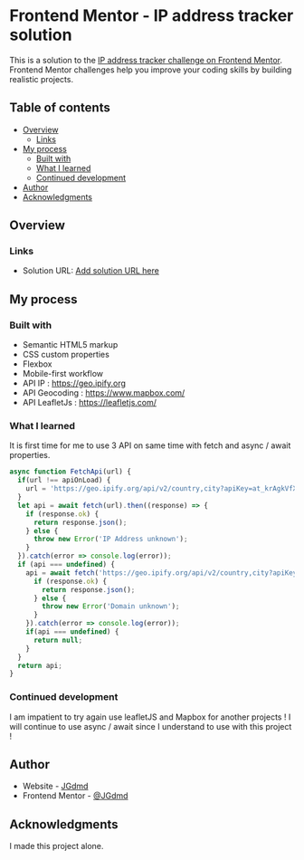 # Frontend Mentor - IP address tracker solution

This is a solution to the [IP address tracker challenge on Frontend Mentor](https://www.frontendmentor.io/challenges/ip-address-tracker-I8-0yYAH0). Frontend Mentor challenges help you improve your coding skills by building realistic projects. 

## Table of contents

- [Overview](#overview)
  - [Links](#links)
- [My process](#my-process)
  - [Built with](#built-with)
  - [What I learned](#what-i-learned)
  - [Continued development](#continued-development)
- [Author](#author)
- [Acknowledgments](#acknowledgments)

## Overview
### Links

- Solution URL: [Add solution URL here](https://IpAddressTracker.netlify.app)

## My process

### Built with

- Semantic HTML5 markup
- CSS custom properties
- Flexbox
- Mobile-first workflow
- API IP : https://geo.ipify.org
- API Geocoding : https://www.mapbox.com/
- API LeafletJs : https://leafletjs.com/

### What I learned

It is first time for me to use 3 API on same time with fetch and async / await properties.

```js
async function FetchApi(url) {
  if(url !== apiOnLoad) {
    url = 'https://geo.ipify.org/api/v2/country,city?apiKey=at_krAgkVfXkGjs1FhIXlhUjKCk3qexX&ipAddress=' + inputIp.value;
  }
  let api = await fetch(url).then((response) => {
    if (response.ok) {
      return response.json();
    } else {
      throw new Error('IP Address unknown');
    }
  }).catch(error => console.log(error));
  if (api === undefined) {
    api = await fetch('https://geo.ipify.org/api/v2/country,city?apiKey=at_krAgkVfXkGjs1FhIXlhUjKCk3qexX&domain=' + inputIp.value).then((response) => {
      if (response.ok) {
        return response.json();
      } else {
        throw new Error('Domain unknown');
      }
    }).catch(error => console.log(error));
    if(api === undefined) {
      return null;
    }
  }
  return api;
}
```

### Continued development

I am impatient to try again use leafletJS and Mapbox for another projects !
I will continue to use async / await since I understand to use with this project !

## Author

- Website - [JGdmd](https://github.com/JGdmd)
- Frontend Mentor - [@JGdmd](https://www.frontendmentor.io/profile/JGdmd)

## Acknowledgments

I made this project alone.
